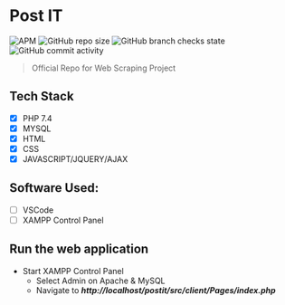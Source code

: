 # Post IT

![APM](https://img.shields.io/apm/l/npm) ![GitHub repo size](https://img.shields.io/github/repo-size/Creator-Solutions/Post_IT) ![GitHub branch checks state](https://img.shields.io/github/checks-status/creator-solutions/Post_IT/origin) ![GitHub commit activity](https://img.shields.io/github/commit-activity/m/creator-solutions/Post_IT)

> Official Repo for Web Scraping Project

## Tech Stack
- [x] PHP 7.4
- [x] MYSQL
- [x] HTML
- [x] CSS
- [x] JAVASCRIPT/JQUERY/AJAX

## Software Used:
- [ ] VSCode
- [ ] XAMPP Control Panel

## Run the web application

- Start XAMPP Control Panel
  - Select Admin on Apache & MySQL
  - Navigate to __*http://localhost/postit/src/client/Pages/index.php*__ 

